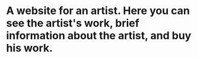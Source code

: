 # A website for an artist. Here you can see the artist's work, brief information about the artist, and buy his work.
